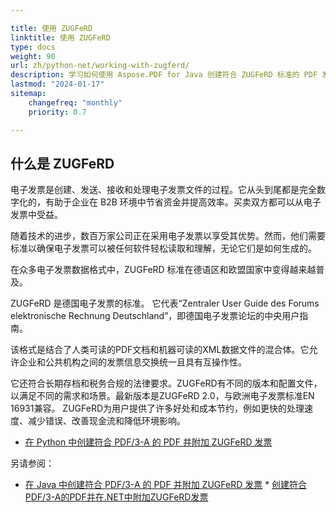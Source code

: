 ```yaml
---

title: 使用 ZUGFeRD
linktitle: 使用 ZUGFeRD
type: docs
weight: 90
url: zh/python-net/working-with-zugferd/
description: 学习如何使用 Aspose.PDF for Java 创建符合 ZUGFeRD 标准的 PDF 发票
lastmod: "2024-01-17"
sitemap:
    changefreq: "monthly"
    priority: 0.7

---
```


## 什么是 ZUGFeRD

电子发票是创建、发送、接收和处理电子发票文件的过程。它从头到尾都是完全数字化的，有助于企业在 B2B 环境中节省资金并提高效率。买卖双方都可以从电子发票中受益。

随着技术的进步，数百万家公司正在采用电子发票以享受其优势。然而，他们需要标准以确保电子发票可以被任何软件轻松读取和理解，无论它们是如何生成的。

在众多电子发票数据格式中，ZUGFeRD 标准在德语区和欧盟国家中变得越来越普及。

ZUGFeRD 是德国电子发票的标准。
 它代表“Zentraler User Guide des Forums elektronische Rechnung Deutschland”，即德国电子发票论坛的中央用户指南。

该格式是结合了人类可读的PDF文档和机器可读的XML数据文件的混合体。它允许企业和公共机构之间的发票信息交换统一且具有互操作性。

它还符合长期存档和税务合规的法律要求。ZUGFeRD有不同的版本和配置文件，以满足不同的需求和场景。最新版本是ZUGFeRD 2.0，与欧洲电子发票标准EN 16931兼容。
ZUGFeRD为用户提供了许多好处和成本节约，例如更快的处理速度、减少错误、改善现金流和降低环境影响。

* [在 Python 中创建符合 PDF/3-A 的 PDF 并附加 ZUGFeRD 发票](/pdf/python-net/attach-zugferd/)

另请参阅：

* [在 Java 中创建符合 PDF/3-A 的 PDF 并附加 ZUGFeRD 发票](/pdf/java/attach-zugferd/) * [创建符合PDF/3-A的PDF并在.NET中附加ZUGFeRD发票](/pdf/net/attach-zugferd/)